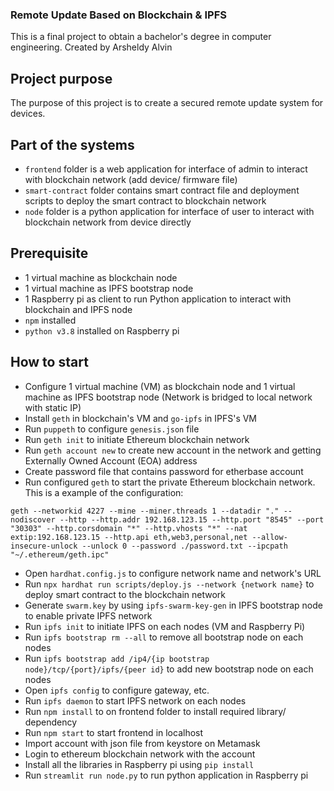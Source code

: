 ### Remote Update Based on Blockchain & IPFS

This is a final project to obtain a bachelor's degree in computer engineering.
Created by Arsheldy Alvin

## Project purpose

The purpose of this project is to create a secured remote update system for devices.

## Part of the systems

- `frontend` folder is a web application for interface of admin to interact with blockchain network (add device/ firmware file)
- `smart-contract` folder contains smart contract file and deployment scripts to deploy the smart contract to blockchain network
- `node` folder is a python application for interface of user to interact with blockchain network from device directly

## Prerequisite

- 1 virtual machine as blockchain node
- 1 virtual machine as IPFS bootstrap node
- 1 Raspberry pi as client to run Python application to interact with blockchain and IPFS node
- `npm` installed
- `python v3.8` installed on Raspberry pi

## How to start

- Configure 1 virtual machine (VM) as blockchain node and 1 virtual machine as IPFS bootstrap node (Network is bridged to local network with static IP)
- Install `geth` in blockchain's VM and `go-ipfs` in IPFS's VM
- Run `puppeth` to configure `genesis.json` file
- Run `geth init` to initiate Ethereum blockchain network
- Run `geth account new` to create new account in the network and getting Externally Owned Account (EOA) address
- Create password file that contains password for etherbase account
- Run configured `geth` to start the private Ethereum blockchain network. This is a example of the configuration:

```shell
geth --networkid 4227 --mine --miner.threads 1 --datadir "." --nodiscover --http --http.addr 192.168.123.15 --http.port "8545" --port "30303" --http.corsdomain "*" --http.vhosts "*" --nat extip:192.168.123.15 --http.api eth,web3,personal,net --allow-insecure-unlock --unlock 0 --password ./password.txt --ipcpath "~/.ethereum/geth.ipc"
```

- Open `hardhat.config.js` to configure network name and network's URL
- Run `npx hardhat run scripts/deploy.js --network {network name}` to deploy smart contract to the blockchain network
- Generate `swarm.key` by using `ipfs-swarm-key-gen` in IPFS bootstrap node to enable private IPFS network
- Run `ipfs init` to initiate IPFS on each nodes (VM and Raspberry Pi)
- Run `ipfs bootstrap rm --all` to remove all bootstrap node on each nodes
- Run `ipfs bootstrap add /ip4/{ip bootstrap node}/tcp/{port}/ipfs/{peer id}` to add new bootstrap node on each nodes
- Open `ipfs config` to configure gateway, etc.
- Run `ipfs daemon` to start IPFS network on each nodes
- Run `npm install` to on frontend folder to install required library/ dependency
- Run `npm start` to start frontend in localhost
- Import account with json file from keystore on Metamask
- Login to ethereum blockchain network with the account
- Install all the libraries in Raspberry pi using `pip install`
- Run `streamlit run node.py` to run python application in Raspberry pi
